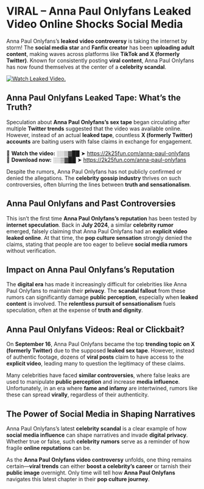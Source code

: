 # VIRAL – Anna Paul Onlyfans Leaked Video Online Shocks Social Media 

Anna Paul Onlyfans’s **leaked video controversy** is taking the internet by storm! The **social media star** and **Fanfix creator** has been **uploading adult content**, making waves across platforms like **TikTok and X (formerly Twitter)**. Known for consistently posting **viral content**, Anna Paul Onlyfans has now found themselves at the center of a **celebrity scandal**.  

[![Watch Leaked Video.](https://miro.medium.com/v2/resize:fit:828/format:webp/1*cilzJN44JGOrTw9NJCrNHA.gif "Watch Leaked Video")](https://2k25fun.com/anna-paul-onlyfans)

## **Anna Paul Onlyfans Leaked Tape: What’s the Truth?**  
Speculation about **Anna Paul Onlyfans’s sex tape** began circulating after multiple **Twitter trends** suggested that the video was available online. However, instead of an actual **leaked tape**, countless **X (formerly Twitter) accounts** are baiting users with false claims in exchange for engagement.  

🔹 **Watch the video:** ░░▒▓██ ➤ https://2k25fun.com/anna-paul-onlyfans  
🔹 **Download now:** ░░▒▓██ ➤ https://2k25fun.com/anna-paul-onlyfans  

Despite the rumors, Anna Paul Onlyfans has not publicly confirmed or denied the allegations. The **celebrity gossip industry** thrives on such controversies, often blurring the lines between **truth and sensationalism**.  

## **Anna Paul Onlyfans and Past Controversies**  
This isn’t the first time **Anna Paul Onlyfans’s reputation** has been tested by **internet speculation**. Back in **July 2024**, a similar **celebrity rumor** emerged, falsely claiming that Anna Paul Onlyfans had an **explicit video leaked online**. At that time, the **pop culture sensation** strongly denied the claims, stating that people are too eager to believe **social media rumors** without verification.  

## **Impact on Anna Paul Onlyfans’s Reputation**  
The **digital era** has made it increasingly difficult for celebrities like Anna Paul Onlyfans to maintain their **privacy**. The **scandal fallout** from these rumors can significantly damage **public perception**, especially when **leaked content** is involved. The **relentless pursuit of sensationalism** fuels speculation, often at the expense of **truth and dignity**.  

## **Anna Paul Onlyfans Videos: Real or Clickbait?**  
On **September 16**, Anna Paul Onlyfans became the top **trending topic on X (formerly Twitter)** due to the supposed **leaked sex tape**. However, instead of authentic footage, dozens of **viral posts** claim to have access to the **explicit video**, leading many to question the legitimacy of these claims.  

Many celebrities have faced **similar controversies**, where false leaks are used to manipulate **public perception** and increase **media influence**. Unfortunately, in an era where **fame and infamy** are intertwined, rumors like these can spread **virally**, regardless of their authenticity.  

## **The Power of Social Media in Shaping Narratives**  
Anna Paul Onlyfans’s latest **celebrity scandal** is a clear example of how **social media influence** can shape narratives and invade **digital privacy**. Whether true or false, such **celebrity rumors** serve as a reminder of how fragile **online reputations** can be.  

As the **Anna Paul Onlyfans video controversy** unfolds, one thing remains certain—**viral trends** can either **boost a celebrity’s career** or tarnish their **public image** overnight. Only time will tell how **Anna Paul Onlyfans** navigates this latest chapter in their **pop culture journey**. 